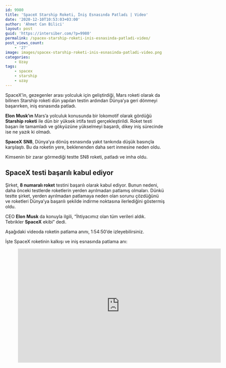 ```yaml
---
id: 9980
title: 'SpaceX Starship Roketi, İniş Esnasında Patladı | Video'
date: '2020-12-10T10:53:03+03:00'
author: 'Ahmet Can Bilici'
layout: post
guid: 'https://intersiber.com/?p=9980'
permalink: /spacex-starship-roketi-inis-esnasinda-patladi-video/
post_views_count:
    - '27'
image: images/spacex-starship-roketi-inis-esnasinda-patladi-video.png
categories:
    - Uzay
tags:
    - spacex
    - starship
    - uzay
---
```


SpaceX’in, gezegenler arası yolculuk için geliştirdiği, Mars roketi olarak da bilinen Starship roketi dün yapılan testin ardından Dünya’ya geri dönmeyi başarırken, iniş esnasında patladı.

**Elon** **Musk’ın** Mars’a yolculuk konusunda bir lokomotif olarak gördüğü **Starship** **roketi** ile dün bir yüksek irtifa testi gerçekleştirildi. Roket testi başarı ile tamamladı ve gökyüzüne yükselmeyi başardı, dikey iniş sürecinde ise ne yazık ki olmadı.

**SpaceX** **SN8**, Dünya’ya dönüş esnasında yakıt tankında düşük basınçla karşılaştı. Bu da roketin yere, beklenenden daha sert inmesine neden oldu.

Kimsenin bir zarar görmediği testte SN8 roketi, patladı ve imha oldu.

## SpaceX testi başarılı kabul ediyor

Şirket, **8 numaralı roket** testini başarılı olarak kabul ediyor. Bunun nedeni, daha önceki testlerde roketlerin yerden ayrılmadan patlamış olmaları. Dünkü testte şirket, yerden ayrılmadan patlamaya neden olan sorunu çözdüğünü ve roketleri Dünya’ya başarılı şekilde indirme noktasına ilerlediğini göstermiş oldu.

CEO **Elon** **Musk** da konuyla ilgili, “İhtiyacımız olan tüm verileri aldık. Tebrikler **SpaceX** ekibi” dedi.

Aşağıdaki videoda roketin patlama anını, 1:54:50’de izleyebilirsiniz.

İşte SpaceX roketinin kalkışı ve iniş esnasında patlama anı:

<figure class="wp-block-embed-youtube wp-block-embed is-type-video is-provider-youtube wp-embed-aspect-16-9 wp-has-aspect-ratio"><div class="wp-block-embed__wrapper"><span class="embed-youtube" style="text-align:center; display: block;"><iframe allowfullscreen="true" class="youtube-player" height="360" src="https://www.youtube.com/embed/ap-BkkrRg-o?version=3&rel=1&fs=1&autohide=2&showsearch=0&showinfo=1&iv_load_policy=1&wmode=transparent" style="border:0;" width="640"></iframe></span></div></figure>